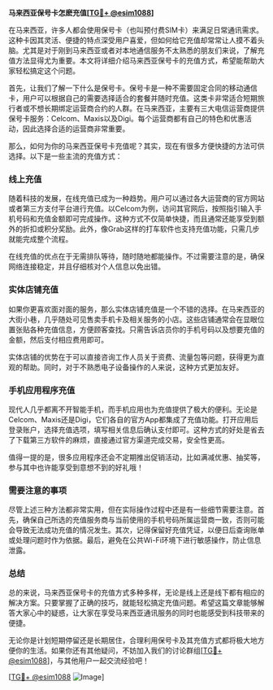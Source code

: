 **马来西亚保号卡怎麽充值[[TG💪+ @esim1088](https://t.me/s/esim1088)]**

在马来西亚，许多人都会使用保号卡（也叫预付费SIM卡）来满足日常通讯需求。这种卡因其灵活、便捷的特点深受用户喜爱，但如何给它充值却常常让人摸不着头脑。尤其是对于刚到马来西亚或者对本地通信服务不太熟悉的朋友们来说，了解充值方法显得尤为重要。本文将详细介绍马来西亚保号卡的充值方式，希望能帮助大家轻松搞定这个问题。

首先，让我们了解一下什么是保号卡。保号卡是一种不需要固定合同的移动通信卡，用户可以根据自己的需要选择适合的套餐并随时充值。这类卡非常适合短期旅行者或不想长期绑定运营商合约的人群。在马来西亚，主要有三大电信运营商提供保号卡服务：Celcom、Maxis以及Digi。每个运营商都有自己的特色和优惠活动，因此选择合适的运营商非常重要。

那么，如何为你的马来西亚保号卡充值呢？其实，现在有很多方便快捷的方法可供选择。以下是一些主流的充值方式：

### 线上充值

随着科技的发展，在线充值已成为一种趋势。用户可以通过各大运营商的官方网站或者第三方支付平台进行充值。以Celcom为例，访问其官网后，按照指引输入手机号码和充值金额即可完成操作。这种方式不仅简单快捷，而且通常还能享受到额外的折扣或积分奖励。此外，像Grab这样的打车软件也支持充值功能，只需几步就能完成整个流程。

在线充值的优点在于无需排队等待，随时随地都能操作。不过需要注意的是，确保网络连接稳定，并且仔细核对个人信息以免出错。

### 实体店铺充值

如果你更喜欢面对面的服务，那么实体店铺充值是一个不错的选择。在马来西亚的大街小巷，几乎随处可见售卖手机卡及相关服务的小店。这些店铺通常会在显眼位置张贴各种充值信息，方便顾客查找。只需告诉店员你的手机号码以及想要充值的金额，然后支付相应费用即可。

实体店铺的优势在于可以直接咨询工作人员关于资费、流量包等问题，获得更为直观的帮助。同时，对于不熟悉电子设备操作的人来说，这种方式更加友好。

### 手机应用程序充值

现代人几乎都离不开智能手机，而手机应用也为充值提供了极大的便利。无论是Celcom、Maxis还是Digi，它们各自的官方App都集成了充值功能。打开应用后登录账户，选择充值选项，填写相关信息后确认支付即可。这种方式的好处是省去了下载第三方软件的麻烦，直接通过官方渠道完成交易，安全性更高。

值得一提的是，很多应用程序还会不定期推出促销活动，比如满减优惠、抽奖等，参与其中也许能享受到意想不到的好礼哦！

### 需要注意的事项

尽管上述三种方法都非常实用，但在实际操作过程中还是有一些细节需要注意。首先，确保自己所选的充值服务商与当前使用的手机号码所属运营商一致，否则可能会导致无法成功充值的情况发生。其次，记得保留好充值凭证，以便日后查询账单或处理问题时作为依据。最后，避免在公共Wi-Fi环境下进行敏感操作，防止信息泄露。

### 总结

总的来说，马来西亚保号卡的充值方式多种多样，无论是线上还是线下都有相应的解决方案。只要掌握了正确的技巧，就能轻松搞定充值问题。希望这篇文章能够解答大家心中的疑惑，让大家在享受马来西亚通讯服务的同时也能感受到科技带来的便捷。

无论你是计划短期停留还是长期居住，合理利用保号卡及其充值方式都将极大地方便你的生活。如果你还有其他疑问，不妨加入我们的讨论群组[[TG💪+ @esim1088](https://t.me/s/esim1088)]，与其他用户一起交流经验吧！

[[TG💪+ @esim1088](https://t.me/s/esim1088) ![Image](https://i.postimg.cc/4NQfJmqS/Snipaste-2025-05-13-00-14-12.png)]